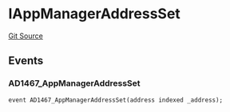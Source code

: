 # IAppManagerAddressSet
[Git Source](https://github.com/thrackle-io/tron/blob/bcbcc01a5b28a551282aabeb3b2db849eb2ab94f/src/common/IEvents.sol)


## Events
### AD1467_AppManagerAddressSet

```solidity
event AD1467_AppManagerAddressSet(address indexed _address);
```

